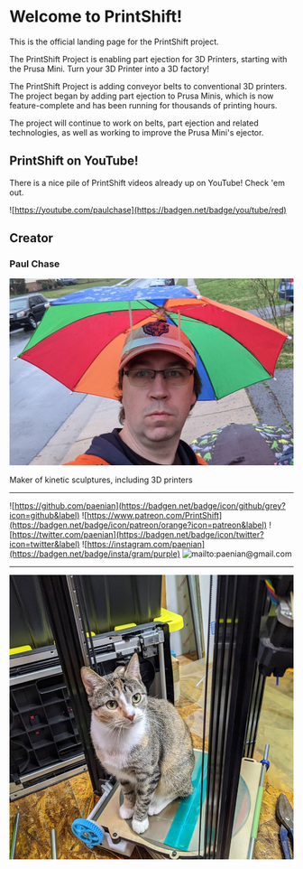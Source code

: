# Welcome to PrintShift!

This is the official landing page for the PrintShift project.

The PrintShift Project is enabling part ejection for 3D Printers, starting with the Prusa Mini.  Turn your 3D Printer into a 3D factory!

The PrintShift Project is adding conveyor belts to conventional 3D printers.  The project began by adding part ejection to Prusa Minis, which is now feature-complete and has been running for thousands of printing hours.

The project will continue to work on belts, part ejection and related technologies, as well as working to improve the Prusa Mini's ejector.

## PrintShift on YouTube!

There is a nice pile of PrintShift videos already up on YouTube! Check 'em out.

![https://youtube.com/paulchase](https://badgen.net/badge/you/tube/red)

## Creator

### Paul Chase

![Paul Chase](/Manual/assets/images/bio-photo.jpg)

Maker of kinetic sculptures, including 3D printers

---
![https://github.com/paenian](https://badgen.net/badge/icon/github/grey?icon=github&label)
![https://www.patreon.com/PrintShift](https://badgen.net/badge/icon/patreon/orange?icon=patreon&label)
![https://twitter.com/paenian](https://badgen.net/badge/icon/twitter?icon=twitter&label)
![https://instagram.com/paenian](https://badgen.net/badge/insta/gram/purple)
![mailto:paenian@gmail.com](https://badgen.net/badge/icon/email/black?icon=telegram&label)

---

![Netty is the official mascot](/Manual/assets/images/netty_printer.jpg)